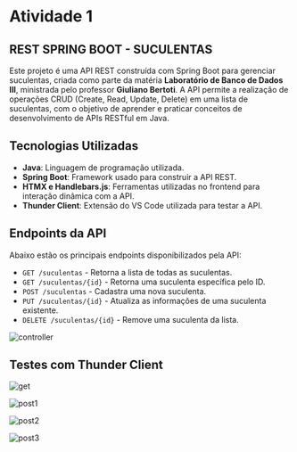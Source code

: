 # Atividade 1

## REST SPRING BOOT - SUCULENTAS

Este projeto é uma API REST construída com Spring Boot para gerenciar suculentas, criada como parte da matéria **Laboratório de Banco de Dados III**, ministrada pelo professor **Giuliano Bertoti**. A API permite a realização de operações CRUD (Create, Read, Update, Delete) em uma lista de suculentas, com o objetivo de aprender e praticar conceitos de desenvolvimento de APIs RESTful em Java.
  
## Tecnologias Utilizadas

- **Java**: Linguagem de programação utilizada.
- **Spring Boot**: Framework usado para construir a API REST.
- **HTMX e Handlebars.js**: Ferramentas utilizadas no frontend para interação dinâmica com a API.
- **Thunder Client**: Extensão do VS Code utilizada para testar a API.

## Endpoints da API

Abaixo estão os principais endpoints disponibilizados pela API:

- `GET /suculentas` - Retorna a lista de todas as suculentas.
- `GET /suculentas/{id}` - Retorna uma suculenta específica pelo ID.
- `POST /suculentas` - Cadastra uma nova suculenta.
- `PUT /suculentas/{id}` - Atualiza as informações de uma suculenta existente.
- `DELETE /suculentas/{id}` - Remove uma suculenta da lista.

![controller](https://github.com/user-attachments/assets/1b5fd620-c6ce-43f3-ad82-bdadef1a8b8d)

## Testes com Thunder Client

![get](https://github.com/user-attachments/assets/607c94aa-62f4-413e-a08c-d62655f9d1e0)


![post1](https://github.com/user-attachments/assets/4244e5a1-765a-4c81-b6d3-b9524f0a9fe7)

![post2](https://github.com/user-attachments/assets/be44da0b-3003-40a8-92ca-82ec84af93bc)

![post3](https://github.com/user-attachments/assets/24f19dfe-399f-4cca-bc7a-aaf386f906cf)
